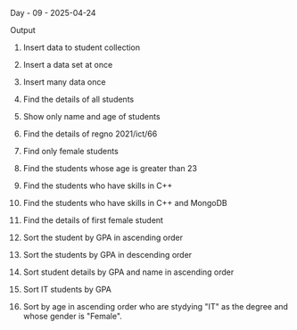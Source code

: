 Day - 09 - 2025-04-24

Output 
01. Insert data to student collection


02. Insert a data set at once


03. Insert many data once


04. Find the details of all students


05. Show only name and age of students


06. Find the details of regno 2021/ict/66


07. Find only female students


08. Find the students whose age is greater than 23


09. Find the students who have skills in C++


10. Find the students who have skills in C++ and MongoDB


11. Find the details of first female student


12. Sort the student by GPA in ascending order


13. Sort the students by GPA in descending order


14. Sort student details by GPA and name in ascending order


15. Sort IT students by GPA


16. Sort by age in ascending order who are stydying "IT" as the degree and whose gender is "Female".
